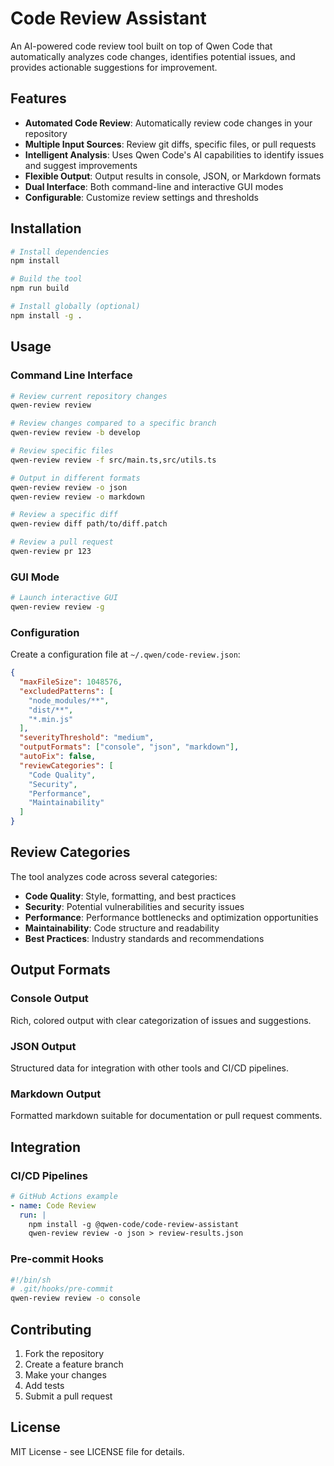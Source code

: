 # Code Review Assistant

An AI-powered code review tool built on top of Qwen Code that automatically analyzes code changes, identifies potential issues, and provides actionable suggestions for improvement.

## Features

- **Automated Code Review**: Automatically review code changes in your repository
- **Multiple Input Sources**: Review git diffs, specific files, or pull requests
- **Intelligent Analysis**: Uses Qwen Code's AI capabilities to identify issues and suggest improvements
- **Flexible Output**: Output results in console, JSON, or Markdown formats
- **Dual Interface**: Both command-line and interactive GUI modes
- **Configurable**: Customize review settings and thresholds

## Installation

```bash
# Install dependencies
npm install

# Build the tool
npm run build

# Install globally (optional)
npm install -g .
```

## Usage

### Command Line Interface

```bash
# Review current repository changes
qwen-review review

# Review changes compared to a specific branch
qwen-review review -b develop

# Review specific files
qwen-review review -f src/main.ts,src/utils.ts

# Output in different formats
qwen-review review -o json
qwen-review review -o markdown

# Review a specific diff
qwen-review diff path/to/diff.patch

# Review a pull request
qwen-review pr 123
```

### GUI Mode

```bash
# Launch interactive GUI
qwen-review review -g
```

### Configuration

Create a configuration file at `~/.qwen/code-review.json`:

```json
{
  "maxFileSize": 1048576,
  "excludedPatterns": [
    "node_modules/**",
    "dist/**",
    "*.min.js"
  ],
  "severityThreshold": "medium",
  "outputFormats": ["console", "json", "markdown"],
  "autoFix": false,
  "reviewCategories": [
    "Code Quality",
    "Security",
    "Performance",
    "Maintainability"
  ]
}
```

## Review Categories

The tool analyzes code across several categories:

- **Code Quality**: Style, formatting, and best practices
- **Security**: Potential vulnerabilities and security issues
- **Performance**: Performance bottlenecks and optimization opportunities
- **Maintainability**: Code structure and readability
- **Best Practices**: Industry standards and recommendations

## Output Formats

### Console Output
Rich, colored output with clear categorization of issues and suggestions.

### JSON Output
Structured data for integration with other tools and CI/CD pipelines.

### Markdown Output
Formatted markdown suitable for documentation or pull request comments.

## Integration

### CI/CD Pipelines
```yaml
# GitHub Actions example
- name: Code Review
  run: |
    npm install -g @qwen-code/code-review-assistant
    qwen-review review -o json > review-results.json
```

### Pre-commit Hooks
```bash
#!/bin/sh
# .git/hooks/pre-commit
qwen-review review -o console
```

## Contributing

1. Fork the repository
2. Create a feature branch
3. Make your changes
4. Add tests
5. Submit a pull request

## License

MIT License - see LICENSE file for details.